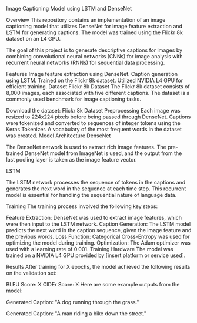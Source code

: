 Image Captioning Model using LSTM and DenseNet

Overview
This repository contains an implementation of an image captioning model that utilizes DenseNet for image feature extraction and LSTM for generating captions. The model was trained using the Flickr 8k dataset on an L4 GPU.

The goal of this project is to generate descriptive captions for images by combining convolutional neural networks (CNNs) for image analysis with recurrent neural networks (RNNs) for sequential data processing.

Features
Image feature extraction using DenseNet.
Caption generation using LSTM.
Trained on the Flickr 8k dataset.
Utilized NVIDIA L4 GPU for efficient training.
Dataset
Flickr 8k Dataset
The Flickr 8k dataset consists of 8,000 images, each associated with five different captions. The dataset is a commonly used benchmark for image captioning tasks.

Download the dataset: Flickr 8k Dataset
Preprocessing
Each image was resized to 224x224 pixels before being passed through DenseNet.
Captions were tokenized and converted to sequences of integer tokens using the Keras Tokenizer.
A vocabulary of the most frequent words in the dataset was created.
Model Architecture
DenseNet

The DenseNet network is used to extract rich image features. The pre-trained DenseNet model from ImageNet is used, and the output from the last pooling layer is taken as the image feature vector.

LSTM

The LSTM network processes the sequence of tokens in the captions and generates the next word in the sequence at each time step. This recurrent model is essential for handling the sequential nature of language data.

Training
The training process involved the following key steps:

Feature Extraction: DenseNet was used to extract image features, which were then input to the LSTM network.
Caption Generation: The LSTM model predicts the next word in the caption sequence, given the image feature and the previous words.
Loss Function: Categorical Cross-Entropy was used for optimizing the model during training.
Optimization: The Adam optimizer was used with a learning rate of 0.001.
Training Hardware
The model was trained on a NVIDIA L4 GPU provided by [insert platform or service used].

Results
After training for X epochs, the model achieved the following results on the validation set:

BLEU Score: X
CIDEr Score: X
Here are some example outputs from the model:

Generated Caption: "A dog running through the grass."

Generated Caption: "A man riding a bike down the street."

